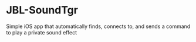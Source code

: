 # JBL-SoundTgr
Simple iOS app that automatically finds, connects to, and sends a command to play a private sound effect
